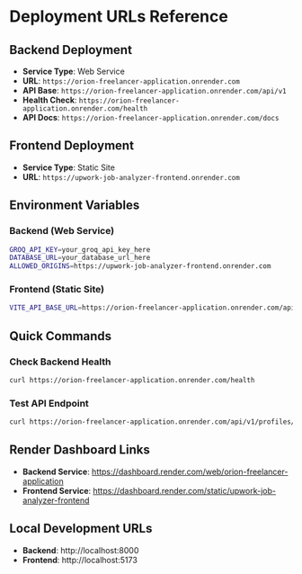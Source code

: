 # Deployment URLs Reference

## Backend Deployment
- **Service Type**: Web Service
- **URL**: `https://orion-freelancer-application.onrender.com`
- **API Base**: `https://orion-freelancer-application.onrender.com/api/v1`
- **Health Check**: `https://orion-freelancer-application.onrender.com/health`
- **API Docs**: `https://orion-freelancer-application.onrender.com/docs`

## Frontend Deployment
- **Service Type**: Static Site
- **URL**: `https://upwork-job-analyzer-frontend.onrender.com`

## Environment Variables

### Backend (Web Service)
```bash
GROQ_API_KEY=your_groq_api_key_here
DATABASE_URL=your_database_url_here
ALLOWED_ORIGINS=https://upwork-job-analyzer-frontend.onrender.com
```

### Frontend (Static Site)
```bash
VITE_API_BASE_URL=https://orion-freelancer-application.onrender.com/api/v1
```

## Quick Commands

### Check Backend Health
```bash
curl https://orion-freelancer-application.onrender.com/health
```

### Test API Endpoint
```bash
curl https://orion-freelancer-application.onrender.com/api/v1/profiles/
```

## Render Dashboard Links
- **Backend Service**: https://dashboard.render.com/web/orion-freelancer-application
- **Frontend Service**: https://dashboard.render.com/static/upwork-job-analyzer-frontend

## Local Development URLs
- **Backend**: http://localhost:8000
- **Frontend**: http://localhost:5173 